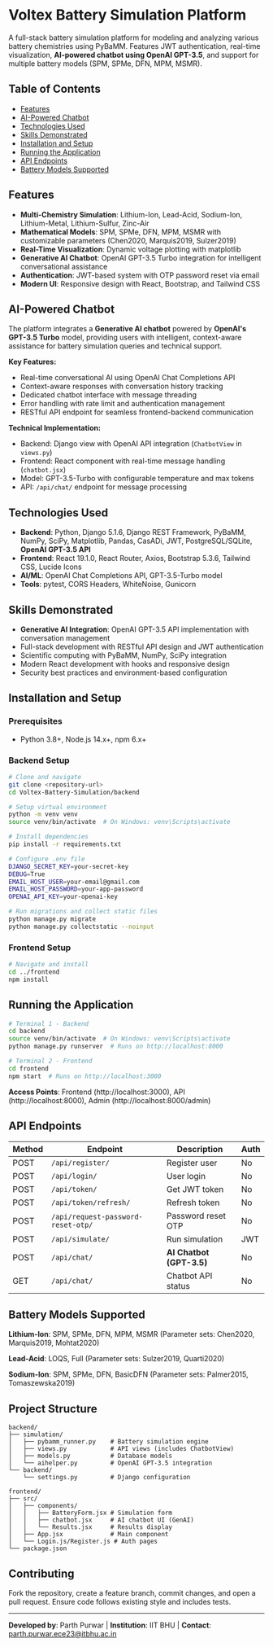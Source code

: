 # Voltex Battery Simulation Platform

A full-stack battery simulation platform for modeling and analyzing various battery chemistries using PyBaMM. Features JWT authentication, real-time visualization, **AI-powered chatbot using OpenAI GPT-3.5**, and support for multiple battery models (SPM, SPMe, DFN, MPM, MSMR).



## Table of Contents

- [Features](#features)
- [AI-Powered Chatbot](#ai-powered-chatbot)
- [Technologies Used](#technologies-used)
- [Skills Demonstrated](#skills-demonstrated)
- [Installation and Setup](#installation-and-setup)
- [Running the Application](#running-the-application)
- [API Endpoints](#api-endpoints)
- [Battery Models Supported](#battery-models-supported)

## Features

- **Multi-Chemistry Simulation**: Lithium-Ion, Lead-Acid, Sodium-Ion, Lithium-Metal, Lithium-Sulfur, Zinc-Air
- **Mathematical Models**: SPM, SPMe, DFN, MPM, MSMR with customizable parameters (Chen2020, Marquis2019, Sulzer2019)
- **Real-Time Visualization**: Dynamic voltage plotting with matplotlib
- **Generative AI Chatbot**: OpenAI GPT-3.5 Turbo integration for intelligent conversational assistance
- **Authentication**: JWT-based system with OTP password reset via email
- **Modern UI**: Responsive design with React, Bootstrap, and Tailwind CSS

## AI-Powered Chatbot

The platform integrates a **Generative AI chatbot** powered by **OpenAI's GPT-3.5 Turbo** model, providing users with intelligent, context-aware assistance for battery simulation queries and technical support.

**Key Features:**
- Real-time conversational AI using OpenAI Chat Completions API
- Context-aware responses with conversation history tracking
- Dedicated chatbot interface with message threading
- Error handling with rate limit and authentication management
- RESTful API endpoint for seamless frontend-backend communication

**Technical Implementation:**
- Backend: Django view with OpenAI API integration (`ChatbotView` in `views.py`)
- Frontend: React component with real-time message handling (`chatbot.jsx`)
- Model: GPT-3.5-Turbo with configurable temperature and max tokens
- API: `/api/chat/` endpoint for message processing

## Technologies Used

- **Backend**: Python, Django 5.1.6, Django REST Framework, PyBaMM, NumPy, SciPy, Matplotlib, Pandas, CasADi, JWT, PostgreSQL/SQLite, **OpenAI GPT-3.5 API**
- **Frontend**: React 19.1.0, React Router, Axios, Bootstrap 5.3.6, Tailwind CSS, Lucide Icons
- **AI/ML**: OpenAI Chat Completions API, GPT-3.5-Turbo model
- **Tools**: pytest, CORS Headers, WhiteNoise, Gunicorn

## Skills Demonstrated

- **Generative AI Integration**: OpenAI GPT-3.5 API implementation with conversation management
- Full-stack development with RESTful API design and JWT authentication
- Scientific computing with PyBaMM, NumPy, SciPy integration
- Modern React development with hooks and responsive design
- Security best practices and environment-based configuration

## Installation and Setup

### Prerequisites
- Python 3.8+, Node.js 14.x+, npm 6.x+

### Backend Setup

```bash
# Clone and navigate
git clone <repository-url>
cd Voltex-Battery-Simulation/backend

# Setup virtual environment
python -m venv venv
source venv/bin/activate  # On Windows: venv\Scripts\activate

# Install dependencies
pip install -r requirements.txt

# Configure .env file
DJANGO_SECRET_KEY=your-secret-key
DEBUG=True
EMAIL_HOST_USER=your-email@gmail.com
EMAIL_HOST_PASSWORD=your-app-password
OPENAI_API_KEY=your-openai-key

# Run migrations and collect static files
python manage.py migrate
python manage.py collectstatic --noinput
```

### Frontend Setup

```bash
# Navigate and install
cd ../frontend
npm install
```

## Running the Application

```bash
# Terminal 1 - Backend
cd backend
source venv/bin/activate  # On Windows: venv\Scripts\activate
python manage.py runserver  # Runs on http://localhost:8000

# Terminal 2 - Frontend
cd frontend
npm start  # Runs on http://localhost:3000
```

**Access Points**: Frontend (http://localhost:3000), API (http://localhost:8000), Admin (http://localhost:8000/admin)

## API Endpoints

| Method | Endpoint | Description | Auth |
|--------|----------|-------------|------|
| POST | `/api/register/` | Register user | No |
| POST | `/api/login/` | User login | No |
| POST | `/api/token/` | Get JWT token | No |
| POST | `/api/token/refresh/` | Refresh token | No |
| POST | `/api/request-password-reset-otp/` | Password reset OTP | No |
| POST | `/api/simulate/` | Run simulation | JWT |
| POST | `/api/chat/` | **AI Chatbot (GPT-3.5)** | No |
| GET | `/api/chat/` | Chatbot API status | No |

## Battery Models Supported

**Lithium-Ion**: SPM, SPMe, DFN, MPM, MSMR (Parameter sets: Chen2020, Marquis2019, Mohtat2020)

**Lead-Acid**: LOQS, Full (Parameter sets: Sulzer2019, Quarti2020)

**Sodium-Ion**: SPM, SPMe, DFN, BasicDFN (Parameter sets: Palmer2015, Tomaszewska2019)

## Project Structure

```
backend/
├── simulation/
│   ├── pybamm_runner.py    # Battery simulation engine
│   ├── views.py            # API views (includes ChatbotView)
│   ├── models.py           # Database models
│   └── aihelper.py         # OpenAI GPT-3.5 integration
└── backend/
    └── settings.py         # Django configuration

frontend/
├── src/
│   ├── components/
│   │   ├── BatteryForm.jsx # Simulation form
│   │   ├── chatbot.jsx     # AI chatbot UI (GenAI)
│   │   └── Results.jsx     # Results display
│   ├── App.jsx             # Main component
│   └── Login.js/Register.js # Auth pages
└── package.json
```

## Contributing

Fork the repository, create a feature branch, commit changes, and open a pull request. Ensure code follows existing style and includes tests.

---

**Developed by**: Parth Purwar | **Institution**: IIT BHU | **Contact**: parth.purwar.ece23@itbhu.ac.in



